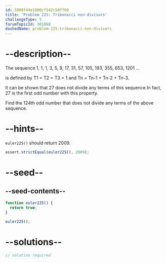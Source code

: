 ```yaml
---
id: 5900f44e1000cf542c50ff60
title: 'Problem 225: Tribonacci non-divisors'
challengeType: 5
forumTopicId: 301868
dashedName: problem-225-tribonacci-non-divisors
---
```


# --description--

The sequence 1, 1, 1, 3, 5, 9, 17, 31, 57, 105, 193, 355, 653, 1201 ...

is defined by T1 = T2 = T3 = 1 and Tn = Tn-1 + Tn-2 + Tn-3.

It can be shown that 27 does not divide any terms of this sequence.In fact, 27 is the first odd number with this property.

Find the 124th odd number that does not divide any terms of the above sequence.

# --hints--

`euler225()` should return 2009.

```js
assert.strictEqual(euler225(), 2009);
```

# --seed--

## --seed-contents--

```js
function euler225() {
  return true;
}

euler225();
```

# --solutions--

```js
// solution required
```

